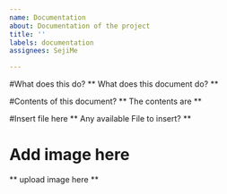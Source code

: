 ```yaml
---
name: Documentation
about: Documentation of the project
title: ''
labels: documentation
assignees: SejiMe

---
```


#What does this do? 
** What does this document do? **

#Contents of this document?
** The contents are **

#Insert file here
** Any available File to insert? **

# Add image here
** upload image here **
